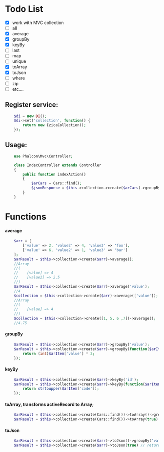 # Todo List
- [x] work with MVC collection
- [ ] all
- [x] average
- [x] groupBy
- [x] keyBy
- [ ] last
- [ ] map
- [ ] unique
- [x] toArray
- [x] toJson
- [ ] where
- [ ] zip
- [ ] etc....

## Register service:
```php
    $di = new DI();
    $di->set('collection', function() {
        return new IzicaCollection();
    });
```
## Usage:
```php
    use Phalcon\Mvc\Controller;

    class IndexController extends Controller
    {
        public function indexAction()
        {
            $arCars = Cars::find();
            $jsonResponse = $this->collection->create($arCars)->groupBy('year')->toJson();
        }
    }
```

# Functions
#### average
```php
    $arr = [
        ['value' => 2, 'value2' => 4, 'value3' => 'foo'],
        ['value' => 6, 'value2' => 1, 'value3' => 'bar']
    ];
    $arResult = $this->collection->create($arr)->average();
    //Array
    //(
    //    [value] => 4
    //    [value2] => 2.5
    //)
    $arResult = $this->collection->create($arr)->average('value');
    //4
    $collection = $this->collection->create($arr)->average(['value']);
    //Array
    //(
    //    [value] => 4
    //)
    $collection = $this->collection->create([1, 5, 6 ,7])->average();
    //4.75
```
#### groupBy
```php
    $arResult = $this->collection->create($arr)->groupBy('value');
    $arResult = $this->collection->create($arr)->groupBy(function($arItem){
        return (int)$arItem['value'] * 2;
    });
```
#### keyBy
```php
    $arResult = $this->collection->create($arr)->keyBy('id');
    $arResult = $this->collection->create($arr)->keyBy(function($arItem){
        return strtoupper($arItem['code']);
    });
```
#### toArray, transforms activeRecord to Array;
```php
    $arResult = $this->collection->create(Cars::find())->toArray()->groupBy('value'); // return result in Array Object after groupBy
    $arResult = $this->collection->create(Cars::find())->toArray(true) // return result in Array string instant, ~Cars::find()->toArray();
```
#### toJson
```php
    $arResult = $this->collection->create($arr)->toJson()->groupBy('value'); // return result in JSON string after groupBy
    $arResult = $this->collection->create($arr)->toJson(true) // return result in JSON string instant
```
